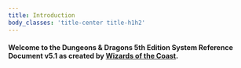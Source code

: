 ```yaml
---
title: Introduction
body_classes: 'title-center title-h1h2'
---
```


#### Welcome to the **Dungeons & Dragons 5th Edition System Reference Document v5.1** as created by [Wizards of the Coast](http://wizards.com).



